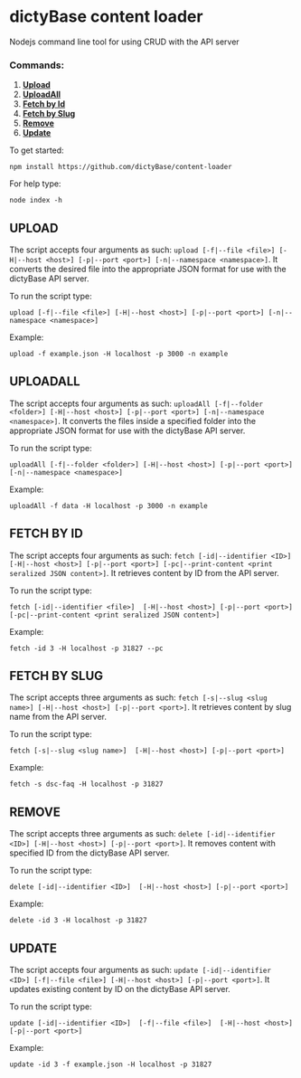 # dictyBase content loader

Nodejs command line tool for using CRUD with the API server

### Commands:

1. **[Upload](#upload)**
2. **[UploadAll](#uploadall)**
3. **[Fetch by Id](#fetch-by-id)**
4. **[Fetch by Slug](#fetch-by-slug)**
5. **[Remove](#remove)**
6. **[Update](#update)**

To get started:

```
npm install https://github.com/dictyBase/content-loader
```

For help type:

```
node index -h
```

## UPLOAD

The script accepts four arguments as such: `upload [-f|--file <file>] [-H|--host <host>] [-p|--port <port>] [-n|--namespace <namespace>]`. It converts the desired file into the appropriate JSON format for use with the dictyBase API server.

To run the script type:

```
upload [-f|--file <file>] [-H|--host <host>] [-p|--port <port>] [-n|--namespace <namespace>]
```

Example:

```
upload -f example.json -H localhost -p 3000 -n example
```

## UPLOADALL

The script accepts four arguments as such: `uploadAll [-f|--folder <folder>] [-H|--host <host>] [-p|--port <port>] [-n|--namespace <namespace>]`. It converts the files inside a specified folder into the appropriate JSON format for use with the dictyBase API server.

To run the script type:

```
uploadAll [-f|--folder <folder>] [-H|--host <host>] [-p|--port <port>] [-n|--namespace <namespace>]
```

Example:

```
uploadAll -f data -H localhost -p 3000 -n example
```

## FETCH BY ID

The script accepts four arguments as such: `fetch [-id|--identifier <ID>] [-H|--host <host>] [-p|--port <port>] [-pc|--print-content <print seralized JSON content>]`. It retrieves content by ID from the API server.

To run the script type:

```
fetch [-id|--identifier <file>]  [-H|--host <host>] [-p|--port <port>] [-pc|--print-content <print seralized JSON content>]
```

Example:

```
fetch -id 3 -H localhost -p 31827 --pc
```

## FETCH BY SLUG

The script accepts three arguments as such: `fetch [-s|--slug <slug name>] [-H|--host <host>] [-p|--port <port>]`. It retrieves content by slug name from the API server.

To run the script type:

```
fetch [-s|--slug <slug name>]  [-H|--host <host>] [-p|--port <port>]
```

Example:

```
fetch -s dsc-faq -H localhost -p 31827
```

## REMOVE

The script accepts three arguments as such: `delete [-id|--identifier <ID>] [-H|--host <host>] [-p|--port <port>]`. It removes content with specified ID from the dictyBase API server.

To run the script type:

```
delete [-id|--identifier <ID>]  [-H|--host <host>] [-p|--port <port>]
```

Example:

```
delete -id 3 -H localhost -p 31827
```

## UPDATE

The script accepts four arguments as such: `update [-id|--identifier <ID>] [-f|--file <file>] [-H|--host <host>] [-p|--port <port>]`. It updates existing content by ID on the dictyBase API server.

To run the script type:

```
update [-id|--identifier <ID>]  [-f|--file <file>]  [-H|--host <host>] [-p|--port <port>]
```

Example:

```
update -id 3 -f example.json -H localhost -p 31827
```
